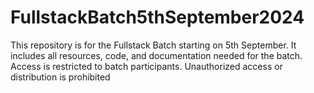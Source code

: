 # FullstackBatch5thSeptember2024
This repository is for the Fullstack Batch starting on 5th September. It includes all resources, code, and documentation needed for the batch. Access is restricted to batch participants. Unauthorized access or distribution is prohibited
